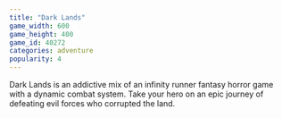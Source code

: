 ```yaml
---
title: "Dark Lands"
game_width: 600
game_height: 400
game_id: 40272
categories: adventure
popularity: 4
---
```

Dark Lands is an addictive mix of an infinity runner fantasy horror game with a dynamic combat system. Take your hero on an epic journey of defeating evil forces who corrupted the land.
